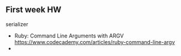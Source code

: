 ## First week HW
serializer
- Ruby: Command Line Arguments with ARGV https://www.codecademy.com/articles/ruby-command-line-argv
-
